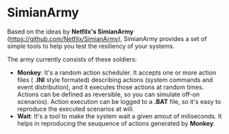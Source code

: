 # SimianArmy

Based on the ideas by **Netfilx's SimianArmy** (https://github.com/Netfilx/SimianArmy), SimianArmy provides a set of simple tools to help you test the resiliency of your systems.

The army currently consists of these soldiers:

- **Monkey**: It's a random action scheduler. It accepts one or more action files ( **.INI** style formated) describing actions (system commands and event distribution), and it executes those actions at random times. Actions can be defined as reversible, so you can simulate off-on scenarios). Action execution can be logged to a **.BAT** file, so it's easy to reproduce the executed scenarios at will.
- **Wait**: It's a tool to make the system wait a given amout of miliseconds. It helps in reproducing the seuquence of actions generated by **Monkey**.